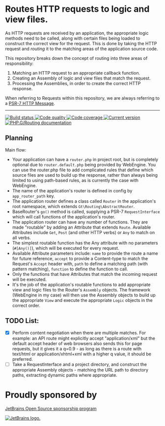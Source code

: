 Routes HTTP requests to logic and view files.
=============================================

As HTTP requests are received by an application, the appropriate logic methods need to be called, along with certain files being loaded to construct the correct view for the request. This is done by taking the HTTP request and _routing_ it to the matching areas of the application source code.

This repository breaks down the concept of routing into three areas of responsibility:

1. Matching an HTTP request to an appropriate callback function.
2. Creating an Assembly of logic and view files that match the request.
3. Processing the Assemblies, in order to create the correct HTTP response.

When referring to Requests within this repository, we are always referring to a [PSR-7 HTTP Message][psr-7].

***

<a href="https://github.com/PhpGt/Routing/actions" target="_blank">
	<img src="https://badge.status.php.gt/routing-build.svg" alt="Build status" />
</a>
<a href="https://scrutinizer-ci.com/g/PhpGt/Routing" target="_blank">
	<img src="https://badge.status.php.gt/routing-quality.svg" alt="Code quality" />
</a>
<a href="https://scrutinizer-ci.com/g/PhpGt/Routing" target="_blank">
	<img src="https://badge.status.php.gt/routing-coverage.svg" alt="Code coverage" />
</a>
<a href="https://packagist.org/packages/PhpGt/Routing" target="_blank">
	<img src="https://badge.status.php.gt/routing-version.svg" alt="Current version" />
</a>
<a href="http://www.php.gt/routing" target="_blank">
	<img src="https://badge.status.php.gt/routing-docs.svg" alt="PHP.G/Routing documentation" />
</a>

Planning
--------

Main flow:

+ Your application can have a `router.php` in project root, but is completely optional due to `router.default.php` being provided by WebEngine. You can use the router.php file to add complicated rules that define which source files are used to build up the response, rather than always being limited to using path-based rules, as is currently the case with WebEngine. 
+ The name of the application's router is defined in config by `app_router_path` key.
+ The application router defines a class called `Router` in the application's root namespace, which extends `Gt\Routing\AbstractRouter`.
+ BaseRouter's `go()` method is called, supplying a PSR-7 `RequestInterface` which will call functions of the application's router.
+ The application router can have any number of functions. They are made "routable" by adding an Attribute that extends `Route`. Available Attributes include `Get`, `Post` (and other HTTP verbs) or `Any` to match on all verbs.
+ The simplest routable function has the Any attribute with no parameters (`#[Any()]`), which will be executed for every request.
+ Available Attribute parameters include: `name` to provide the route a name for future reference, `accept` to provide a Content-type to match the Request's `Accept` header with, `path` to define a matching path (with pattern matching), `function` to define the function to call.
+ Only the functions that have Attributes that match the incoming request will be executed.
+ It's the job of the application's routable functions to add appropriate view and logic files to the Router's `Assembly` objects. The framework (WebEngine in my case) will then use the Assembly objects to build up the appropriate `View` and execute the appropriate `Logic` objects in the correct order.

TODO List:
----------

+ [x] Perform content negotiation when there are multiple matches. For example: an API route might explicitly accept "application/xml" but the default accept header of web browsers also sends this for page requests, but it gives it a q=0.9 - as long as there is a route with text/html or application/xhtml+xml with a higher q value, it should be preferred.
+ [ ] Take a RequestInterface and a project directory, and construct the appropriate Assembly objects - matching the URL path to directory paths, extracting dynamic paths where appropriate.

[psr-7]: https://www.php-fig.org/psr/psr-7/

# Proudly sponsored by

[JetBrains Open Source sponsorship program](https://www.jetbrains.com/community/opensource/)

[![JetBrains logo.](https://resources.jetbrains.com/storage/products/company/brand/logos/jetbrains.svg)](https://www.jetbrains.com/community/opensource/)
